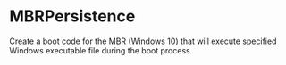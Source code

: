 # MBRPersistence
Create a boot code for the MBR (Windows 10) that will execute specified Windows executable file during the boot process.
